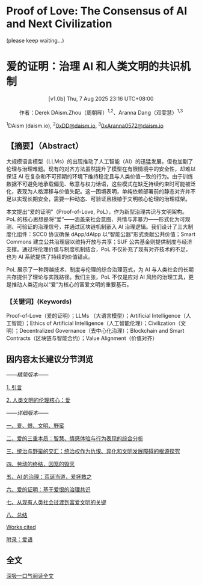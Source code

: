 # Proof of Love: The Consensus of AI and Next Civilization
(please keep waiting...)

# 爱的证明：治理 AI 和人类文明的共识机制

<center>[v1.0b] Thu, 7 Aug 2025 23:16 UTC+08:00</center>
<br>
<center>作者：Derek DAism.Zhou（周朝晖）<sup>1,2</sup>、Aranna Dang（邓雯慧）<sup>1,3</sup></center>

<sup>1</sup>DAism (daism.io), <sup>2</sup>0xDD@daism.io, <sup>3</sup>0xAranna0572@daism.io

## 【摘要】（Abstract）
大规模语言模型（LLMs）的出现推动了人工智能（AI）的迅猛发展，但也加剧了伦理与治理难题。现有的对齐方法虽然提升了模型在有限情境中的安全性，却难以保证 AI 在复杂和不可预期的环境下维持稳定且与人类价值一致的行为。由于训练数据不可避免地承载偏见、敌意与权力话语，这些模式在缺乏持续约束时可能被泛化，表现为人格漂移与价值失配。这一困境表明，单纯依赖部署前的静态对齐并不足以实现长期安全，需要一种动态、可验证且根植于文明核心伦理的治理框架。

本文提出“爱的证明”（Proof-of-Love, PoL），作为新型治理共识与文明架构。PoL 的核心思想是将“爱”——涵盖亲社会意图、共情与非暴力——形式化为可观测、可验证的治理信号，并通过区块链机制嵌入 AI 治理逻辑。我们设计了三大制度化组件：SCC0 协议确保 dApp/dAIpp 以“智能公器”形式贡献公共价值；Smart Commons 建立公共治理层以维持开放与共享；SUF 公共基金则提供制度与经济支撑。通过将伦理价值与制度机制结合，PoL 不仅补充了现有对齐技术的不足，也为 AI 系统提供了持续的价值锚点。

PoL 展示了一种跨越技术、制度与伦理的综合治理范式，为 AI 与人类社会的长期共存提供了理论与实践路径。我们主张，PoL 不仅是应对 AI 风险的治理工具，更是推动人类迈向以“爱”为核心的富爱文明的重要基石。

### 【关键词】(Keywords)

Proof-of-Love（爱的证明）；LLMs （大语言模型）；Artificial Intelligence（人工智能）；Ethics of Artificial Intelligence（人工智能伦理）；Civilization（文明）；Decentralized Governance（去中心化治理）；Blockchain and Smart Contracts（区块链与智能合约）；Value Alignment（价值对齐）

## 因内容太长建议分节浏览

*——精简版本——*

[1. 引言](https://github.com/Aranna-0572/Proof-of-Love/blob/main/chinese/intro.md)

[2. 人类文明的伦理核心：爱](https://github.com/Aranna-0572/Proof-of-Love/blob/main/chinese/civil-love.md)


*——详细版本——*

[一、爱、恨、文明、野蛮](https://github.com/DAism2019/Proof-of-Love/blob/main/chinese/sec1.md)

[二、爱的三重本质：智慧、情感体验与行为表现的综合分析](https://github.com/DAism2019/Proof-of-Love/blob/main/chinese/sec2.md)

[三、统治与野蛮的交汇：统治权作为仇恨、异化和文明发展障碍的根源探究](https://github.com/DAism2019/Proof-of-Love/blob/main/chinese/sec3.md)

[四、劳动的终结，囚笼的毁灭](https://github.com/DAism2019/Proof-of-Love/blob/main/chinese/sec4.md)

[五、AI 的治理：荒诞当道，爱拯救之](https://github.com/DAism2019/Proof-of-Love/blob/main/chinese/sec5.md)

[六、爱的证明：基于爱恨的治理共识](https://github.com/DAism2019/Proof-of-Love/blob/main/chinese/sec6.md)

[七、从现有人类社会过渡到富爱文明的关键](https://github.com/DAism2019/Proof-of-Love/blob/main/chinese/sec7.md)

[八、总结](https://github.com/DAism2019/Proof-of-Love/blob/main/chinese/sec8.md)

[Works cited](https://github.com/DAism2019/Proof-of-Love/blob/main/chinese/sec9.md)

[附录：爱语](https://github.com/DAism2019/Proof-of-Love/blob/main/chinese/secapp.md)

## 全文
[深吸一口气阅读全文](https://github.com/DAism2019/Proof-of-Love/blob/main/memo/README.md)
